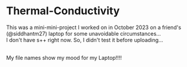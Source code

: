 # Thermal-Conductivity
This was a mini-mini-project I worked on in October 2023 on a friend's (@siddhantm27) laptop for some unavoidable circumstances... <br />
I don't have s++ right now. So, I didn't test it before uploading...<br /><br />

My file names show my mood for my Laptop!!!!

